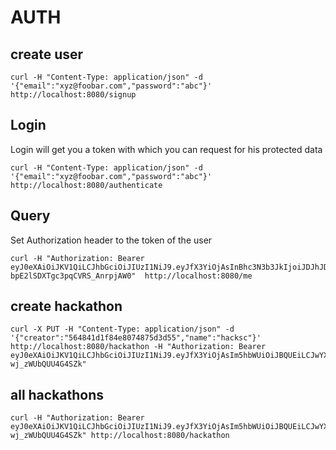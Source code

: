 AUTH
====

create user
-----------
````
curl -H "Content-Type: application/json" -d '{"email":"xyz@foobar.com","password":"abc"}' http://localhost:8080/signup
````
Login
-----
Login will get you a token with which you can request for his protected data
````
curl -H "Content-Type: application/json" -d '{"email":"xyz@foobar.com","password":"abc"}' http://localhost:8080/authenticate
````
Query
-----
Set Authorization header to the token of the user
````
curl -H "Authorization: Bearer eyJ0eXAiOiJKV1QiLCJhbGciOiJIUzI1NiJ9.eyJfX3YiOjAsInBhc3N3b3JkIjoiJDJhJDA4JDgzUThlOFR6aGljR0tnQjRyQzByL3VOSy9DamtHZW1XNURMelh2VVZ5cnZ1Nk12TjZ4azlpIiwiZW1haWwiOiJ4eXoxIiwiX2lkIjoiNTY0N2ZiZGQyNGY5ZjJhZTVjMjRkM2FmIn0.xW1YxzOzbQOBkzC-bpE2lSDXTgc3pqCVRS_AnrpjAW0"  http://localhost:8080/me
````


create hackathon
----------------
````
curl -X PUT -H "Content-Type: application/json" -d '{"creator":"564841d1f84e8074875d3d55","name":"hacksc"}' http://localhost:8080/hackathon -H "Authorization: Bearer eyJ0eXAiOiJKV1QiLCJhbGciOiJIUzI1NiJ9.eyJfX3YiOjAsIm5hbWUiOiJBQUEiLCJwYXNzd29yZCI6IiQyYSQwOCRKeUNha1JxNFhxYXJnY052M3o0TUIuOWFGNTRNMUJEcUg1SmtYSW84ZDRTMEhoZzcvZkNNLiIsImVtYWlsIjoiYWJjNyIsImlkIjoiNTY0ODQxZDFmODRlODA3NDg3NWQzZDU1IiwiX2lkIjoiNTY0ODQxZDFmODRlODA3NDg3NWQzZDU0IiwiaGFja2F0aG9ucyI6W10sInNraWxscyI6W119.eCfwyZdS5jafUX5p6MKfiU0p91-wj_zWUbQUU4G4SZk"
````
all hackathons
--------------
````
curl -H "Authorization: Bearer eyJ0eXAiOiJKV1QiLCJhbGciOiJIUzI1NiJ9.eyJfX3YiOjAsIm5hbWUiOiJBQUEiLCJwYXNzd29yZCI6IiQyYSQwOCRKeUNha1JxNFhxYXJnY052M3o0TUIuOWFGNTRNMUJEcUg1SmtYSW84ZDRTMEhoZzcvZkNNLiIsImVtYWlsIjoiYWJjNyIsImlkIjoiNTY0ODQxZDFmODRlODA3NDg3NWQzZDU1IiwiX2lkIjoiNTY0ODQxZDFmODRlODA3NDg3NWQzZDU0IiwiaGFja2F0aG9ucyI6W10sInNraWxscyI6W119.eCfwyZdS5jafUX5p6MKfiU0p91-wj_zWUbQUU4G4SZk" http://localhost:8080/hackathon
````